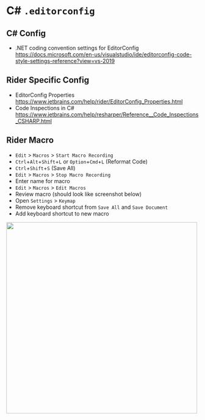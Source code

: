 # C# `.editorconfig`

## C# Config

- .NET coding convention settings for EditorConfig <https://docs.microsoft.com/en-us/visualstudio/ide/editorconfig-code-style-settings-reference?view=vs-2019>

## Rider Specific Config

- EditorConfig Properties <https://www.jetbrains.com/help/rider/EditorConfig_Properties.html>
- Code Inspections in C# <https://www.jetbrains.com/help/resharper/Reference__Code_Inspections_CSHARP.html>

## Rider Macro

- `Edit` > `Macros` > `Start Macro Recording`
- `Ctrl`+`Alt`+`Shift`+`L` or `Option`+`Cmd`+`L` (Reformat Code)
- `Ctrl`+`Shift`+`S` (Save All)
- `Edit` > `Macros` > `Stop Macro Recording`
- Enter name for macro
- `Edit` > `Macros` > `Edit Macros`
- Review macro (should look like screenshot below)
- Open `Settings` > `Keymap`
- Remove keyboard shortcut from `Save All` and `Save Document`
- Add keyboard shortcut to new macro

<img src="https://i.imgur.com/3VYPIbb.png" width="500">
